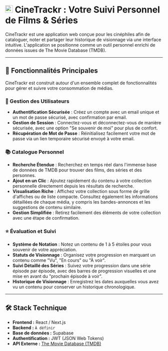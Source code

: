 # <img width="24" height="24" alt="logo" src="https://github.com/user-attachments/assets/5c6a8eb6-2aa9-43a9-b01e-356229952269" /> CineTrackr : Votre Suivi Personnel de Films & Séries

CineTrackr est une application web conçue pour les cinéphiles afin de cataloguer, noter et partager leur historique de visionnage via une interface intuitive. L'application se positionne comme un outil personnel enrichi de données issues de The Movie Database (TMDB).

---

## 🚀 Fonctionnalités Principales

CineTrackr est construit autour d'un ensemble complet de fonctionnalités pour gérer et suivre votre consommation de médias.

### 👤 Gestion des Utilisateurs
* **Authentification Sécurisée** : Créez un compte avec un email unique et un mot de passe sécurisé, avec confirmation par email.
* **Gestion de Session** : Connectez-vous et déconnectez-vous de manière sécurisée, avec une option "Se souvenir de moi" pour plus de confort.
* **Récupération de Mot de Passe** : Réinitialisez facilement votre mot de passe via un lien temporaire sécurisé envoyé à votre email.

### 📚 Catalogue Personnel
* **Recherche Étendue** : Recherchez en temps réel dans l'immense base de données de TMDB pour trouver des films, des séries et des personnes.
* **Ajout en un Clic** : Ajoutez rapidement du contenu à votre collection personnelle directement depuis les résultats de recherche.
* **Visualisation Riche** : Affichez votre collection sous forme de grille d'affiches ou de liste compacte. Consultez également les informations détaillées de chaque média, y compris les bandes-annonces et les suggestions de contenu similaire.
* **Gestion Simplifiée** : Retirez facilement des éléments de votre collection avec une étape de confirmation.

### ⭐ Évaluation et Suivi
* **Système de Notation** : Notez un contenu de 1 à 5 étoiles pour vous souvenir de votre appréciation.
* **Statuts de Visionnage** : Organisez votre progression en marquant un contenu comme "Vu", "En cours" ou "À voir".
* **Suivi Détaillé des Séries** : Suivez votre progression dans une série épisode par épisode, avec des barres de progression visuelles et une mise en avant du "prochain épisode à voir".
* **Historique de Visionnage** : Enregistrez les dates auxquelles vous avez vu un contenu pour conserver un historique chronologique.

---

## 🛠️ Stack Technique

* **Frontend :** React / Next.js
* **Backend :** `À définir`
* **Base de données :** Supabase
* **Authentification :** JWT (JSON Web Tokens)
* **API Externe :** [The Movie Database (TMDB)](https://www.themoviedb.org/)
